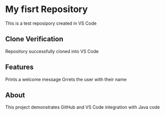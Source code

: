 # My fisrt Repository
This is a test reposipory created in VS Code
## Clone Verification 
Repository successfully cloned into VS Code
## Features 
Prints a welcome message
Grrets the user with their name
## About 
This project demonstrates GitHub and VS Code integration with Java code  
